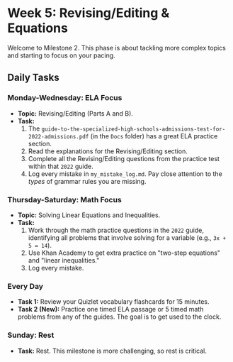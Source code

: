 # Week 5: Revising/Editing & Equations

Welcome to Milestone 2. This phase is about tackling more complex topics and starting to focus on your pacing.

## Daily Tasks

### **Monday-Wednesday: ELA Focus**
*   **Topic:** Revising/Editing (Parts A and B).
*   **Task:**
    1.  The `guide-to-the-specialized-high-schools-admissions-test-for-2022-admissions.pdf` (in the `Docs` folder) has a great ELA practice section.
    2.  Read the explanations for the Revising/Editing section.
    3.  Complete all the Revising/Editing questions from the practice test within that `2022` guide.
    4.  Log every mistake in `my_mistake_log.md`. Pay close attention to the *types* of grammar rules you are missing.

### **Thursday-Saturday: Math Focus**
*   **Topic:** Solving Linear Equations and Inequalities.
*   **Task:**
    1.  Work through the math practice questions in the `2022` guide, identifying all problems that involve solving for a variable (e.g., `3x + 5 = 14`).
    2.  Use Khan Academy to get extra practice on "two-step equations" and "linear inequalities."
    3.  Log every mistake.

### **Every Day**
*   **Task 1:** Review your Quizlet vocabulary flashcards for 15 minutes.
*   **Task 2 (New):** Practice one timed ELA passage or 5 timed math problems from any of the guides. The goal is to get used to the clock.

### **Sunday: Rest**
*   **Task:** Rest. This milestone is more challenging, so rest is critical. 